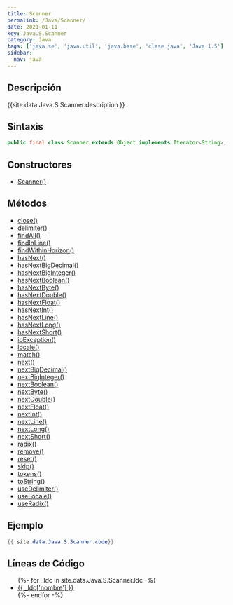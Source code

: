 ```yaml
---
title: Scanner
permalink: /Java/Scanner/
date: 2021-01-11
key: Java.S.Scanner
category: Java
tags: ['java se', 'java.util', 'java.base', 'clase java', 'Java 1.5']
sidebar: 
  nav: java
---
```


## Descripción
{{site.data.Java.S.Scanner.description }}

## Sintaxis
~~~java
public final class Scanner extends Object implements Iterator<String>, Closeable
~~~

## Constructores
* [Scanner()](/Java/Scanner/Scanner/)

## Métodos
* [close()](/Java/Scanner/close)
* [delimiter()](/Java/Scanner/delimiter)
* [findAll()](/Java/Scanner/findAll)
* [findInLine()](/Java/Scanner/findInLine)
* [findWithinHorizon()](/Java/Scanner/findWithinHorizon)
* [hasNext()](/Java/Scanner/hasNext)
* [hasNextBigDecimal()](/Java/Scanner/hasNextBigDecimal)
* [hasNextBigInteger()](/Java/Scanner/hasNextBigInteger)
* [hasNextBoolean()](/Java/Scanner/hasNextBoolean)
* [hasNextByte()](/Java/Scanner/hasNextByte)
* [hasNextDouble()](/Java/Scanner/hasNextDouble)
* [hasNextFloat()](/Java/Scanner/hasNextFloat)
* [hasNextInt()](/Java/Scanner/hasNextInt)
* [hasNextLine()](/Java/Scanner/hasNextLine)
* [hasNextLong()](/Java/Scanner/hasNextLong)
* [hasNextShort()](/Java/Scanner/hasNextShort)
* [ioException()](/Java/Scanner/ioException)
* [locale()](/Java/Scanner/locale)
* [match()](/Java/Scanner/match)
* [next()](/Java/Scanner/next)
* [nextBigDecimal()](/Java/Scanner/nextBigDecimal)
* [nextBigInteger()](/Java/Scanner/nextBigInteger)
* [nextBoolean()](/Java/Scanner/nextBoolean)
* [nextByte()](/Java/Scanner/nextByte)
* [nextDouble()](/Java/Scanner/nextDouble)
* [nextFloat()](/Java/Scanner/nextFloat)
* [nextInt()](/Java/Scanner/nextInt)
* [nextLine()](/Java/Scanner/nextLine)
* [nextLong()](/Java/Scanner/nextLong)
* [nextShort()](/Java/Scanner/nextShort)
* [radix()](/Java/Scanner/radix)
* [remove()](/Java/Scanner/remove)
* [reset()](/Java/Scanner/reset)
* [skip()](/Java/Scanner/skip)
* [tokens()](/Java/Scanner/tokens)
* [toString()](/Java/Scanner/toString)
* [useDelimiter()](/Java/Scanner/useDelimiter)
* [useLocale()](/Java/Scanner/useLocale)
* [useRadix()](/Java/Scanner/useRadix)

## Ejemplo
~~~java
{{ site.data.Java.S.Scanner.code}}
~~~

## Líneas de Código
<ul>
{%- for _ldc in site.data.Java.S.Scanner.ldc -%}
   <li>
       <a href="{{_ldc['url'] }}">{{ _ldc['nombre'] }}</a>
   </li>
{%- endfor -%}
</ul>
